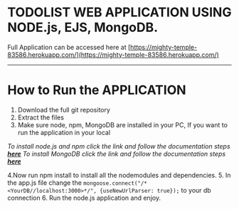 # TODOLIST WEB APPLICATION USING NODE.js, EJS, MongoDB.

Full Application can be accessed here at [https://mighty-temple-83586.herokuapp.com/](https://mighty-temple-83586.herokuapp.com/)

-----------------------------------------------------------------------------------------------

# How to Run the APPLICATION

1. Download the full git repository
2. Extract the files
3. Make sure node, npm, MongoDB are installed in your PC, If you want to run the application in your local

  *To install node.js and  npm click the link and follow the documentation steps **[here](https://nodejs.org/en/)***
  *To install MongoDB click the link and follow the documentation steps **[here](https://medium.com/@LondonAppBrewery/how-to-download-install-mongodb-on-windows-4ee4b3493514)***
  
4.Now run npm install to install all the nodemodules and dependencies.
5. In the app.js file change the `mongoose.connect("/*<YourDB//localhost:3000>*/", {useNewUrlParser: true});` to your db connection
6. Run the node.js application and enjoy.
